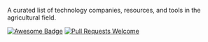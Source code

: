 A curated list of technology companies, resources, and tools in the agricultural field.

[![Awesome Badge](https://cdn.rawgit.com/sindresorhus/awesome/d7305f38d29fed78fa85652e3a63e154dd8e8829/media/badge.svg)](https://github.com/sindresorhus/awesome)
[![Pull Requests Welcome](https://img.shields.io/badge/PRs-welcome-brightgreen.svg)](https://github.com/marceloalves/awesome-agtech/pulls)
